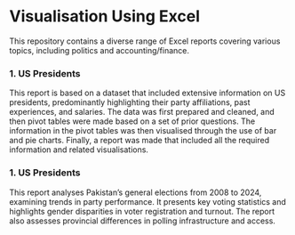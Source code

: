 <h1> Visualisation Using Excel </h1>
This repository contains a diverse range of Excel reports covering various topics, including politics and accounting/finance. 
<h3> 1. US Presidents </h3>
This report is based on a dataset that included extensive information on US presidents, predominantly highlighting their party affiliations, past experiences, and salaries. The data was first prepared and cleaned, and then pivot tables were made based on a set of prior questions. The information in the pivot tables was then visualised through the use of bar and pie charts. Finally, a report was made that included all the required information and related visualisations.
<h3> 1. US Presidents </h3>
This report analyses Pakistan’s general elections from 2008 to 2024, examining trends in party performance. It presents key voting statistics and highlights gender disparities in voter registration and turnout. The report also assesses provincial differences in polling infrastructure and access.
